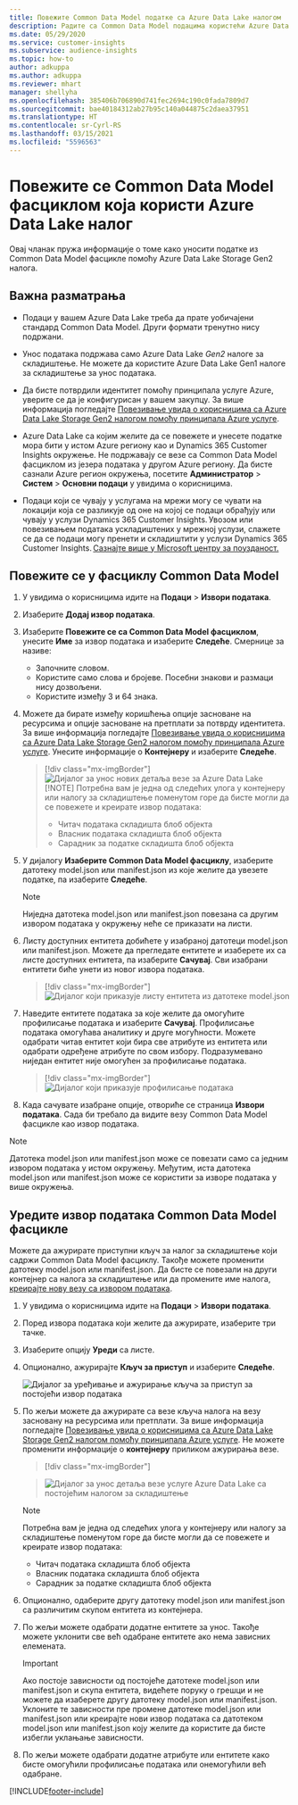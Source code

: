 ```yaml
---
title: Повежите Common Data Model податке са Azure Data Lake налогом
description: Радите са Common Data Model подацима користећи Azure Data Lake Storage.
ms.date: 05/29/2020
ms.service: customer-insights
ms.subservice: audience-insights
ms.topic: how-to
author: adkuppa
ms.author: adkuppa
ms.reviewer: mhart
manager: shellyha
ms.openlocfilehash: 385406b706890d741fec2694c190c0fada7809d7
ms.sourcegitcommit: bae40184312ab27b95c140a044875c2daea37951
ms.translationtype: HT
ms.contentlocale: sr-Cyrl-RS
ms.lasthandoff: 03/15/2021
ms.locfileid: "5596563"
---
```

# <a name="connect-to-a-common-data-model-folder-using-an-azure-data-lake-account"></a>Повежите се Common Data Model фасциклом која користи Azure Data Lake налог

Овај чланак пружа информације о томе како уносити податке из Common Data Model фасцикле помоћу Azure Data Lake Storage Gen2 налога.

## <a name="important-considerations"></a>Важна разматрања

- Подаци у вашем Azure Data Lake треба да прате уобичајени стандард Common Data Model. Други формати тренутно нису подржани.

- Унос података подржава само Azure Data Lake *Gen2* налоге за складиштење. Не можете да користите Azure Data Lake Gen1 налоге за складиштење за унос података.

- Да бисте потврдили идентитет помоћу принципала услуге Azure, уверите се да је конфигурисан у вашем закупцу. За више информација погледајте [Повезивање увида о корисницима са Azure Data Lake Storage Gen2 налогом помоћу принципала Azure услуге](connect-service-principal.md).

- Azure Data Lake са којим желите да се повежете и унесете податке мора бити у истом Azure региону као и Dynamics 365 Customer Insights окружење. Не подржавају се везе са Common Data Model фасциклом из језера података у другом Azure региону. Да бисте сазнали Azure регион окружења, посетите **Администратор** > **Систем** > **Основни подаци** у увидима о корисницима.

- Подаци који се чувају у услугама на мрежи могу се чувати на локацији која се разликује од оне на којој се подаци обрађују или чувају у услузи Dynamics 365 Customer Insights. Увозом или повезивањем података ускладиштених у мрежној услузи, слажете се да се подаци могу пренети и складиштити у услузи Dynamics 365 Customer Insights. [Сазнајте више у Microsoft центру за поузданост.](https://www.microsoft.com/trust-center)

## <a name="connect-to-a-common-data-model-folder"></a>Повежите се у фасциклу Common Data Model

1. У увидима о корисницима идите на **Подаци** > **Извори података**.

1. Изаберите **Додај извор података**.

1. Изаберите **Повежите се са Common Data Model фасциклом**, унесите **Име** за извор података и изаберите **Следеће**. Смернице за називе: 
   - Започните словом.
   - Користите само слова и бројеве. Посебни знакови и размаци нису дозвољени.
   - Користите између 3 и 64 знака.

1. Можете да бирате између коришћења опције засноване на ресурсима и опције засноване на претплати за потврду идентитета. За више информација погледајте [Повезивање увида о корисницима са Azure Data Lake Storage Gen2 налогом помоћу принципала Azure услуге](connect-service-principal.md). Унесите информације о **Контејнеру** и изаберите **Следеће**.
   > [!div class="mx-imgBorder"]
   > ![Дијалог за унос нових детаља везе за Azure Data Lake](media/enter-new-storage-details.png)
   > [!NOTE]
   > Потребна вам је једна од следећих улога у контејнеру или налогу за складиштење поменутом горе да бисте могли да се повежете и креирате извор података:
   >  - Читач података складишта блоб објекта
   >  - Власник података складишта блоб објекта
   >  - Сарадник за податке складишта блоб објекта

1. У дијалогу **Изаберите Common Data Model фасциклу**, изаберите датотеку model.json или manifest.json из које желите да увезете податке, па изаберите **Следеће**.
   > [!NOTE]
   > Ниједна датотека model.json или manifest.json повезана са другим извором података у окружењу неће се приказати на листи.

1. Листу доступних ентитета добићете у изабраној датотеци model.json или manifest.json. Можете да прегледате ентитете и изаберете их са листе доступних ентитета, па изаберите **Сачувај**. Сви изабрани ентитети биће унети из новог извора података.
   > [!div class="mx-imgBorder"]
   > ![Дијалог који приказује листу ентитета из датотеке model.json](media/review-entities.png)

8. Наведите ентитете података за које желите да омогућите профилисање података и изаберите **Сачувај**. Профилисање података омогућава аналитику и друге могућности. Можете одабрати читав ентитет који бира све атрибуте из ентитета или одабрати одређене атрибуте по свом избору. Подразумевано ниједан ентитет није омогућен за профилисање података.
   > [!div class="mx-imgBorder"]
   > ![Дијалог који приказује профилисање података](media/dataprofiling-entities.png)

9. Када сачувате изабране опције, отвориће се страница **Извори података**. Сада би требало да видите везу Common Data Model фасцикле као извор података.

> [!NOTE]
> Датотека model.json или manifest.json може се повезати само са једним извором података у истом окружењу. Међутим, иста датотека model.json или manifest.json може се користити за изворе података у више окружења.

## <a name="edit-a-common-data-model-folder-data-source"></a>Уредите извор података Common Data Model фасцикле

Можете да ажурирате приступни кључ за налог за складиштење који садржи Common Data Model фасциклу. Такође можете променити датотеку model.json или manifest.json. Да бисте се повезали на други контејнер са налога за складиштење или да промените име налога, [креирајте нову везу са извором података](#connect-to-a-common-data-model-folder).

1. У увидима о корисницима идите на **Подаци** > **Извори података**.

2. Поред извора података који желите да ажурирате, изаберите три тачке.

3. Изаберите опцију **Уреди** са листе.

4. Опционално, ажурирајте **Кључ за приступ** и изаберите **Следеће**.

   ![Дијалог за уређивање и ажурирање кључа за приступ за постојећи извор података](media/edit-access-key.png)

5. По жељи можете да ажурирате са везе кључа налога на везу засновану на ресурсима или претплати. За више информација погледајте [Повезивање увида о корисницима са Azure Data Lake Storage Gen2 налогом помоћу принципала Azure услуге](connect-service-principal.md). Не можете променити информације о **контејнеру** приликом ажурирања везе.
   > [!div class="mx-imgBorder"]

   > ![Дијалог за унос детаља везе услуге Azure Data Lake са постојећим налогом за складиштење](media/enter-existing-storage-details.png)

   > [!NOTE]
   > Потребна вам је једна од следећих улога у контејнеру или налогу за складиштење поменутом горе да бисте могли да се повежете и креирате извор података:
   >  - Читач података складишта блоб објекта
   >  - Власник података складишта блоб објекта
   >  - Сарадник за податке складишта блоб објекта


6. Опционално, одаберите другу датотеку model.json или manifest.json са различитим скупом ентитета из контејнера.

7. По жељи можете одабрати додатне ентитете за унос. Такође можете уклонити све већ одабране ентитете ако нема зависних елемената.

   > [!IMPORTANT]
   > Ако постоје зависности од постојеће датотеке model.json или manifest.json и скупа ентитета, видећете поруку о грешци и не можете да изаберете другу датотеку model.json или manifest.json. Уклоните те зависности пре промене датотеке model.json или manifest.json или креирајте нови извор података са датотеком model.json или manifest.json коју желите да користите да бисте избегли уклањање зависности.

8. По жељи можете одабрати додатне атрибуте или ентитете како бисте омогућили профилисање података или онемогућили већ одабране.   


[!INCLUDE[footer-include](../includes/footer-banner.md)]
